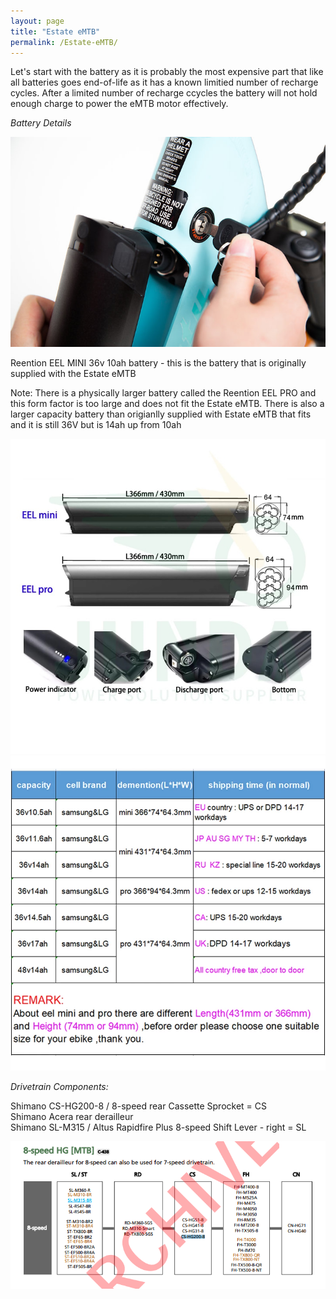 ```yaml
---
layout: page
title: "Estate eMTB"
permalink: /Estate-eMTB/
---
```


Let's start with the battery as it is probably the most expensive part that like all batteries goes end-of-life as it has a known limitied number of recharge cycles. After a limited number of recharge ccycles the battery will not hold enough charge to power the eMTB motor effectively.

*Battery Details*

![](assets/eMTBbattery.jpeg)

Reention EEL MINI 36v 10ah battery - this is the battery that is originally supplied with the Estate eMTB  

Note: There is a physically larger battery called the Reention EEL PRO and this form factor is too large and does not fit the Estate eMTB.  There is also a larger capacity battery than origianlly supplied with Estate eMTB that fits and it is still 36V but is 14ah up from 10ah  


![](/assets/reention-eel-Pro-mini-inner-ebike-battery-36v-48v-10-4ah-11-6ah-14ah-17-5ah.jpeg)  
![](/assets/reention-eel-Pro-mini-inner-ebike-battery-36v-48v-10-4ah-11-6ah-14ah-17-5ah.webp)  


*Drivetrain Components:*

Shimano CS-HG200-8 / 8-speed rear Cassette Sprocket = CS  
Shimano Acera rear derailleur  
Shimano SL-M315 / Altus Rapidfire Plus 8-speed Shift Lever - right = SL

![ShimanoMTBComponentCombatibility](/assets/ShimanoMTBComponentCompatibility.png)  